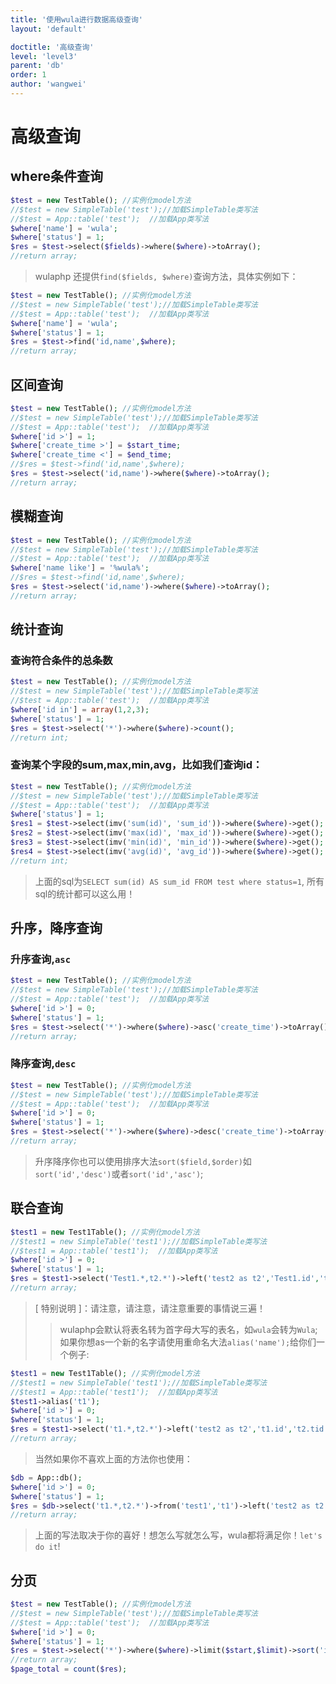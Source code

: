 ```yaml
---
title: '使用wula进行数据高级查询'
layout: 'default'

doctitle: '高级查询'
level: 'level3'
parent: 'db'
order: 1
author: 'wangwei'
---
```


# 高级查询


## where条件查询

```php
$test = new TestTable(); //实例化model方法
//$test = new SimpleTable('test');//加载SimpleTable类写法
//$test = App::table('test');  //加载App类写法
$where['name'] = 'wula';
$where['status'] = 1;
$res = $test->select($fields)->where($where)->toArray();
//return array;
```
> wulaphp 还提供`find($fields, $where)`查询方法，具体实例如下：

```php
$test = new TestTable(); //实例化model方法
//$test = new SimpleTable('test');//加载SimpleTable类写法
//$test = App::table('test');  //加载App类写法
$where['name'] = 'wula';
$where['status'] = 1;
$res = $test->find('id,name',$where);
//return array;
```
## 区间查询

```php
$test = new TestTable(); //实例化model方法
//$test = new SimpleTable('test');//加载SimpleTable类写法
//$test = App::table('test');  //加载App类写法
$where['id >'] = 1;
$where['create_time >'] = $start_time;
$where['create_time <'] = $end_time;
//$res = $test->find('id,name',$where);
$res = $test->select('id,name')->where($where)->toArray();
//return array;
```
## 模糊查询

```php
$test = new TestTable(); //实例化model方法
//$test = new SimpleTable('test');//加载SimpleTable类写法
//$test = App::table('test');  //加载App类写法
$where['name like'] = '%wula%';
//$res = $test->find('id,name',$where);
$res = $test->select('id,name')->where($where)->toArray();
//return array;
```

## 统计查询

### 查询符合条件的总条数

```php
$test = new TestTable(); //实例化model方法
//$test = new SimpleTable('test');//加载SimpleTable类写法
//$test = App::table('test');  //加载App类写法
$where['id in'] = array(1,2,3);
$where['status'] = 1;
$res = $test->select('*')->where($where)->count();
//return int;
```


### 查询某个字段的sum,max,min,avg，比如我们查询id：

```php
$test = new TestTable(); //实例化model方法
//$test = new SimpleTable('test');//加载SimpleTable类写法
//$test = App::table('test');  //加载App类写法
$where['status'] = 1;
$res1 = $test->select(imv('sum(id)', 'sum_id'))->where($where)->get();
$res2 = $test->select(imv('max(id)', 'max_id'))->where($where)->get();
$res3 = $test->select(imv('min(id)', 'min_id'))->where($where)->get();
$res4 = $test->select(imv('avg(id)', 'avg_id'))->where($where)->get();
//return int;
```
> 上面的sql为`SELECT sum(id) AS sum_id FROM test where status=1`,
> 所有sql的统计都可以这么用！

## 升序，降序查询

### 升序查询,`asc`

```php
$test = new TestTable(); //实例化model方法
//$test = new SimpleTable('test');//加载SimpleTable类写法
//$test = App::table('test');  //加载App类写法
$where['id >'] = 0;
$where['status'] = 1;
$res = $test->select('*')->where($where)->asc('create_time')->toArray();
//return array;
```

### 降序查询,`desc`

```php
$test = new TestTable(); //实例化model方法
//$test = new SimpleTable('test');//加载SimpleTable类写法
//$test = App::table('test');  //加载App类写法
$where['id >'] = 0;
$where['status'] = 1;
$res = $test->select('*')->where($where)->desc('create_time')->toArray();
//return array;
```
> 升序降序你也可以使用排序大法`sort($field,$order)`如`sort('id','desc')`或者`sort('id','asc')`;

##  联合查询

```php
$test1 = new Test1Table(); //实例化model方法
//$test1 = new SimpleTable('test1');//加载SimpleTable类写法
//$test1 = App::table('test1');  //加载App类写法
$where['id >'] = 0;
$where['status'] = 1;
$res = $test1->select('Test1.*,t2.*')->left('test2 as t2','Test1.id','t2.tid')->where($where)->desc('Test1.create_time')->toArray();
//return array;
```
> [ 特别说明 ]：请注意，请注意，请注意重要的事情说三遍！
>> wulaphp会默认将表名转为首字母大写的表名，如`wula`会转为`Wula`;如果你想as一个新的名字请使用重命名大法`alias('name');`给你们一个例子:

```php
$test1 = new Test1Table(); //实例化model方法
//$test1 = new SimpleTable('test1');//加载SimpleTable类写法
//$test1 = App::table('test1');  //加载App类写法
$test1->alias('t1');
$where['id >'] = 0;
$where['status'] = 1;
$res = $test1->select('t1.*,t2.*')->left('test2 as t2','t1.id','t2.tid')->where($where)->desc('t1.create_time')->toArray();
//return array;
```

> 当然如果你不喜欢上面的方法你也使用：

```php
$db = App::db();
$where['id >'] = 0;
$where['status'] = 1;
$res = $db->select('t1.*,t2.*')->from('test1','t1')->left('test2 as t2','t1.id','t2.tid')->where($where)->desc('t1.id')->toArray();
//return array;
```
> 上面的写法取决于你的喜好！想怎么写就怎么写，wula都将满足你！`let's do it`!

## 分页

```php
$test = new TestTable(); //实例化model方法
//$test = new SimpleTable('test');//加载SimpleTable类写法
//$test = App::table('test');  //加载App类写法
$where['id >'] = 0;
$where['status'] = 1;
$res = $test->select('*')->where($where)->limit($start,$limit)->sort('id','desc')->toArray();
//return array;
$page_total = count($res);
```






